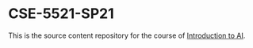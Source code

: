 # CSE-5521-SP21

This is the source content repository for the course of [Introduction to AI](https://sites.google.com/view/cse-5521sp2021/home).

